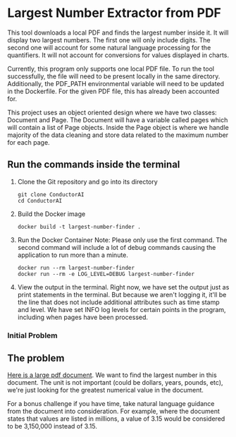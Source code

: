 # Largest Number Extractor from PDF

This tool downloads a local PDF and finds the largest number inside it.
It will display two largest numbers. The first one will only include digits.
The second one will account for some natural language processing for the 
quantifiers. It will not account for conversions for values displayed in charts.

Currently, this program only supports one local PDF file. To run the tool 
successfully, the file will need to be present locally in the same directory.
Additionally, the PDF_PATH environmental variable will need to be updated in 
the Dockerfile. For the given PDF file, this has already been accounted for.

This project uses an object oriented design where we have two classes: 
Document and Page. The Document will have a variable called pages which will
contain a list of Page objects. Inside the Page object is where we handle 
majority of the data cleaning and store data related to the maximum number for
each page.


## Run the commands inside the terminal

1.  Clone the Git repository and go into its directory
    ```
    git clone ConductorAI
    cd ConductorAI
    ```

2.  Build the Docker image
    ```
    docker build -t largest-number-finder .
    ```

3.  Run the Docker Container 
    Note: Please only use the first command. The second command will
    include a lot of debug commands causing the application to run more
    than a minute.
    ```
    docker run --rm largest-number-finder
    docker run --rm -e LOG_LEVEL=DEBUG largest-number-finder
    ```

4.  View the output in the terminal. 
    Right now, we have set the output just as print statements in the terminal.
    But because we aren't logging it, it'll be the line that does not include
    additional attributes such as time stamp and level. We have set INFO log 
    levels for certain points in the program, including when pages have been 
    processed.

### Initial Problem
## The problem

[Here is a large pdf document](https://www.saffm.hq.af.mil/Portals/84/documents/FY25/FY25%20Air%20Force%20Working%20Capital%20Fund.pdf?ver=sHG_i4Lg0IGZBCHxgPY01g%3d%3d). We want to find the largest number in this document. The unit is not important (could be dollars, years, pounds, etc), we're just looking for the greatest numerical value in the document.

For a bonus challenge if you have time, take natural language guidance from the document into consideration. For example, where the document states that values are listed in millions, a value of 3.15 would be considered to be 3,150,000 instead of 3.15.
